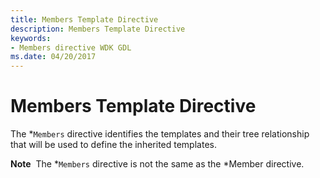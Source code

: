 ```yaml
---
title: Members Template Directive
description: Members Template Directive
keywords:
- Members directive WDK GDL
ms.date: 04/20/2017
---
```


# Members Template Directive


The \*`Members` directive identifies the templates and their tree relationship that will be used to define the inherited templates.

**Note**  The \*`Members` directive is not the same as the \*Member directive.

 

 

 




